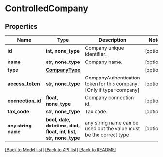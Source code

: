 # ControlledCompany



## Properties
Name | Type | Description | Notes
------------ | ------------- | ------------- | -------------
**id** | **int, none_type** | Company unique identifier. | [optional] 
**name** | **str, none_type** | Company name. | [optional] 
**type** | [**CompanyType**](CompanyType.md) |  | [optional] 
**access_token** | **str, none_type** | CompanyAuthentication token for this company. [Only if type&#x3D;company] | [optional] 
**connection_id** | **float, none_type** | Company connection id. | [optional] 
**tax_code** | **str, none_type** | Tax code. | [optional] 
**any string name** | **bool, date, datetime, dict, float, int, list, str, none_type** | any string name can be used but the value must be the correct type | [optional]

[[Back to Model list]](../README.md#documentation-for-models) [[Back to API list]](../README.md#documentation-for-api-endpoints) [[Back to README]](../README.md)


